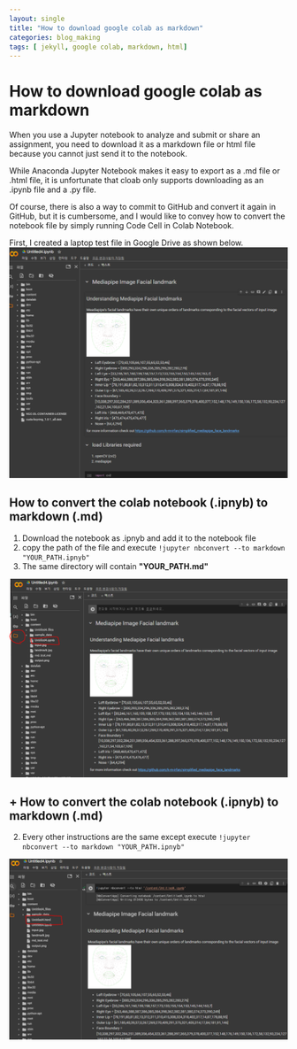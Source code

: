 ```yaml
---
layout: single
title: "How to download google colab as markdown"
categories: blog_making
tags: [ jekyll, google colab, markdown, html]
---
```

# How to download **google colab** as **markdown**
When you use a Jupyter notebook to analyze and submit or share an assignment, you need to download it as a markdown file or html file because you cannot just send it to the notebook.

While Anaconda Jupyter Notebook makes it easy to export as a .md file or .html file, it is unfortunate that cloab only supports downloading as an .ipynb file and a .py file.

Of course, there is also a way to commit to GitHub and convert it again in GitHub, but it is cumbersome, and I would like to convey how to convert the notebook file by simply running Code Cell in Colab Notebook.





First, I created a laptop test file in Google Drive as shown below.![asdfgfhggdhg](\images\2024-02-03-0956\asdfgfhggdhg.PNG)

## How to convert the colab notebook (.ipnyb) to markdown (.md)


1.   Download the notebook as .ipnyb and add it to the notebook file
2.   copy the path of the file and execute `!jupyter nbconvert --to markdown "YOUR_PATH.ipnyb"`
3. The same directory will contain **"YOUR_PATH.md"**

![fgdsfghsgrhsgfh](\images\2024-02-03-0956\fgdsfghsgrhsgfh.PNG)


## + How to convert the colab notebook (.ipnyb) to markdown (.md)
2. Every other instructions are the same except execute `!jupyter nbconvert --to markdown "YOUR_PATH.ipnyb"`

![gfdshfghdhdfs](\images\2024-02-03-0956\gfdshfghdhdfs.PNG)
